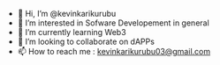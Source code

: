 - 👋 Hi, I’m @kevinkarikurubu
- 👀 I’m interested in Sofware Developement in general
- 🌱 I’m currently learning Web3
- 💞️ I’m looking to collaborate on dAPPs
- 📫 How to reach me : kevinkarikurubu03@gmail.com

<!---
kevinkarikurubu/kevinkarikurubu is a ✨ special ✨ repository because its `README.md` (this file) appears on your GitHub profile.
You can click the Preview link to take a look at your changes.
--->
